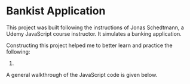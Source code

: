# Bankist Application

This project was built following the instructions of Jonas Schedtmann, a Udemy JavaScript course instructor. It simulates a banking application.

Constructing this project helped me to better learn and practice the following:

1.

A general walkthrough of the JavaScript code is given below.
